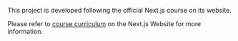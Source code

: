 This project is developed following the official Next.js course on its website. 

Please refer to [course curriculum](https://nextjs.org/learn) on the Next.js Website for more information.
